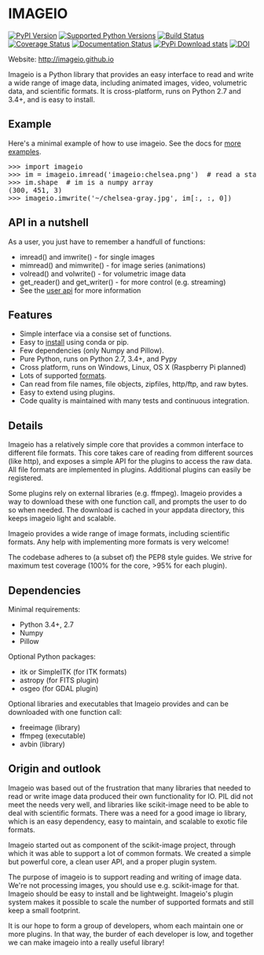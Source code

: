 # IMAGEIO

[![PyPI Version](https://img.shields.io/pypi/v/imageio.svg)](https://pypi.python.org/pypi/imageio/)
[![Supported Python Versions](https://img.shields.io/pypi/pyversions/imageio.svg)](https://pypi.python.org/pypi/imageio/)
[![Build Status](https://travis-ci.org/imageio/imageio.svg?branch=master)](https://travis-ci.org/imageio/imageio)
[![Coverage Status](https://coveralls.io/repos/imageio/imageio/badge.png?branch=master)](https://coveralls.io/r/imageio/imageio?branch=master)
[![Documentation Status](https://readthedocs.org/projects/imageio/badge/?version=latest)](https://imageio.readthedocs.io)
[![PyPi Download stats](http://pepy.tech/badge/imageio)](http://pepy.tech/project/imageio)
[![DOI](https://zenodo.org/badge/DOI/10.5281/zenodo.1488561.svg)](https://doi.org/10.5281/zenodo.1488561)

Website: http://imageio.github.io

<!-- From below ends up on the website Keep this ---- DIVIDER ---- -->

<p class='summary'>
Imageio is a Python library that provides an easy interface to read and
write a wide range of image data, including animated images, video,
volumetric data, and scientific formats. It is cross-platform, runs on
Python 2.7 and 3.4+, and is easy to install.
</p>

<h2>Example</h2>
Here's a minimal example of how to use imageio. See the docs for 
<a href='http://imageio.readthedocs.io/en/latest/examples.html'>more examples</a>.
<pre>
>>> import imageio
>>> im = imageio.imread('imageio:chelsea.png')  # read a standard image
>>> im.shape  # im is a numpy array
(300, 451, 3)
>>> imageio.imwrite('~/chelsea-gray.jpg', im[:, :, 0])
</pre>

<h2>API in a nutshell</h2>
As a user, you just have to remember a handfull of functions:

<ul>
    <li>imread() and imwrite() - for single images</li>
    <li>mimread() and mimwrite() - for image series (animations)</li>
    <li>volread() and volwrite() - for volumetric image data</li>
    <li>get_reader() and get_writer() - for more control (e.g. streaming)</li>
    <li>See the <a href='http://imageio.readthedocs.io/en/latest/userapi.html'>user api</a> for more information</li>
</ul>


<h2>Features</h2>
<ul>
    <li>Simple interface via a consise set of functions.</li>
    <li>Easy to <a href='http://imageio.readthedocs.io/en/latest/installation.html'>install</a> using conda or pip.</li>    
    <li>Few dependencies (only Numpy and Pillow).</li>
    <li>Pure Python, runs on Python 2.7, 3.4+, and Pypy</li>
    <li>Cross platform, runs on Windows, Linux, OS X (Raspberry Pi planned)</li>
    <li>Lots of supported <a href='http://imageio.readthedocs.io/en/latest/formats.html'>formats</a>.</li>
    <li>Can read from file names, file objects, zipfiles, http/ftp, and raw bytes.</li>
    <li>Easy to extend using plugins.</li>
    <li>Code quality is maintained with many tests and continuous integration.</li>
</ul>


<h2>Details</h2>
<p>
Imageio has a relatively simple core that provides a common interface
to different file formats. This core takes care of reading from different
sources (like http), and exposes a simple API for the plugins to access
the raw data. All file formats are implemented in plugins. Additional
plugins can easily be registered.
</p><p>
Some plugins rely on external libraries (e.g. ffmpeg). Imageio provides
a way to download these with one function call, and prompts the user to do
so when needed. The download is cached in your appdata
directory, this keeps imageio light and scalable.
</p><p>
Imageio provides a wide range of image formats, including scientific
formats. Any help with implementing more formats is very welcome!
</p><p>
The codebase adheres to (a subset of) the PEP8 style guides. We strive
for maximum test coverage (100% for the core, >95% for each plugin).
</p>


<h2>Dependencies</h2>

Minimal requirements:
<ul>
    <li>Python 3.4+, 2.7</li>
    <li>Numpy</li>
    <li>Pillow</li>
</ul>

Optional Python packages:
<ul>
    <li>itk or SimpleITK (for ITK formats)</li>
    <li>astropy (for FITS plugin)</li>
    <li>osgeo (for GDAL plugin)</li>
</ul>  


Optional libraries and executables that Imageio provides and can be downloaded
with one function call:
<ul>
    <li>freeimage (library)</li>
    <li>ffmpeg (executable)</li>
    <li>avbin (library)</li>
</ul>


<h2>Origin and outlook</h2>
<p>
Imageio was based out of the frustration that many libraries that needed
to read or write image data produced their own functionality for IO.
PIL did not meet the needs very well, and libraries like scikit-image
need to be able to deal with scientific formats. There was a
need for a good image io library, which is an easy dependency, easy to
maintain, and scalable to exotic file formats.
</p><p>
Imageio started out as component of the scikit-image
project, through which it was able to support a lot of common formats.
We created a simple but powerful core, a clean user API, and a proper
plugin system.
</p><p>
The purpose of imageio is to support reading and writing of image data.
We're not processing images, you should use e.g. scikit-image for that. Imageio
should be easy to install and be lightweight. Imageio's plugin system
makes it possible to scale the number of supported formats and still
keep a small footprint.
</p><p>
It is our hope to form a group of developers, whom each maintain
one or more plugins. In that way, the burder of each developer is low,
and together we can make imageio into a really useful library!
</p>
